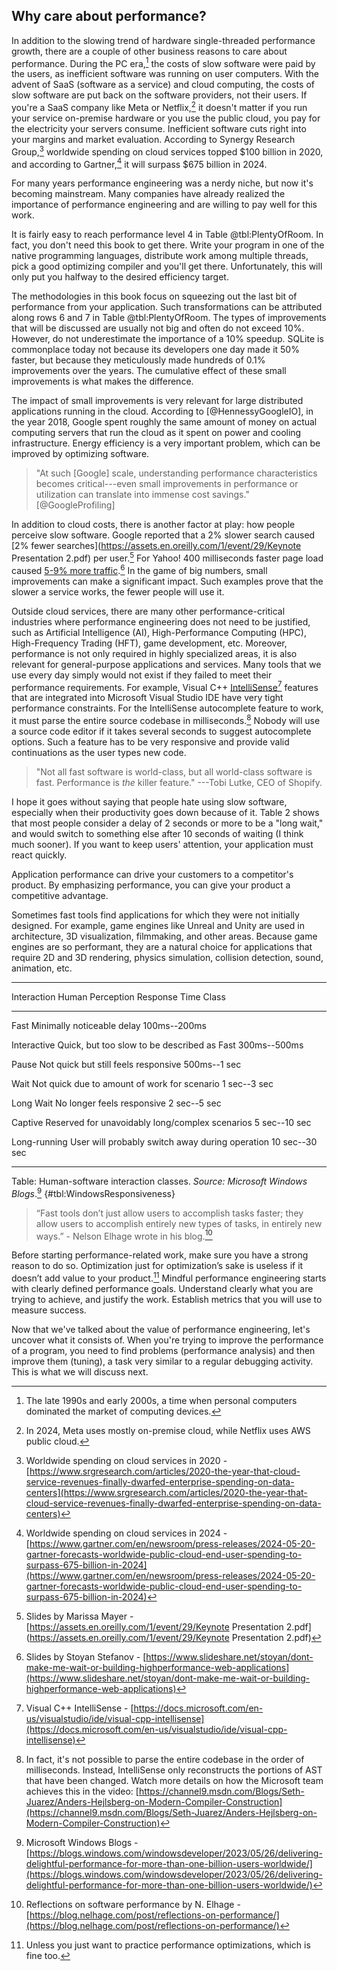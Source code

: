 ## Why care about performance?

In addition to the slowing trend of hardware single-threaded performance growth, there are a couple of other business reasons to care about performance. During the PC era,[^12] the costs of slow software were paid by the users, as inefficient software was running on user computers. With the advent of SaaS (software as a service) and cloud computing, the costs of slow software are put back on the software providers, not their users. If you're a SaaS company like Meta or Netflix,[^4] it doesn't matter if you run your service on-premise hardware or you use the public cloud, you pay for the electricity your servers consume. Inefficient software cuts right into your margins and market evaluation. According to Synergy Research Group,[^5] worldwide spending on cloud services topped $100 billion in 2020, and according to Gartner,[^6] it will surpass $675 billion in 2024.

For many years performance engineering was a nerdy niche, but now it's becoming mainstream. Many companies have already realized the importance of performance engineering and are willing to pay well for this work.

It is fairly easy to reach performance level 4 in Table @tbl:PlentyOfRoom. In fact, you don't need this book to get there. Write your program in one of the native programming languages, distribute work among multiple threads, pick a good optimizing compiler and you'll get there. Unfortunately, this will only put you halfway to the desired efficiency target.

The methodologies in this book focus on squeezing out the last bit of performance from your application. Such transformations can be attributed along rows 6 and 7 in Table @tbl:PlentyOfRoom. The types of improvements that will be discussed are usually not big and often do not exceed 10%. However, do not underestimate the importance of a 10% speedup. SQLite is commonplace today not because its developers one day made it 50% faster, but because they meticulously made hundreds of 0.1% improvements over the years. The cumulative effect of these small improvements is what makes the difference.

The impact of small improvements is very relevant for large distributed applications running in the cloud. According to [@HennessyGoogleIO], in the year 2018, Google spent roughly the same amount of money on actual computing servers that run the cloud as it spent on power and cooling infrastructure. Energy efficiency is a very important problem, which can be improved by optimizing software.

>  "At such [Google] scale, understanding performance characteristics becomes critical---even small improvements in performance or utilization can translate into immense cost savings." [@GoogleProfiling]

In addition to cloud costs, there is another factor at play: how people perceive slow software. Google reported that a 2% slower search caused [2% fewer searches](https://assets.en.oreilly.com/1/event/29/Keynote Presentation 2.pdf) per user.[^3] For Yahoo! 400 milliseconds faster page load caused [5-9% more traffic](https://www.slideshare.net/stoyan/dont-make-me-wait-or-building-highperformance-web-applications).[^8] In the game of big numbers, small improvements can make a significant impact. Such examples prove that the slower a service works, the fewer people will use it. 

Outside cloud services, there are many other performance-critical industries where performance engineering does not need to be justified, such as Artificial Intelligence (AI), High-Performance Computing (HPC), High-Frequency Trading (HFT), game development, etc. Moreover, performance is not only required in highly specialized areas, it is also relevant for general-purpose applications and services. Many tools that we use every day simply would not exist if they failed to meet their performance requirements. For example, Visual C++ [IntelliSense](https://docs.microsoft.com/en-us/visualstudio/ide/visual-cpp-intellisense)[^2] features that are integrated into Microsoft Visual Studio IDE have very tight performance constraints. For the IntelliSense autocomplete feature to work, it must parse the entire source codebase in milliseconds.[^9] Nobody will use a source code editor if it takes several seconds to suggest autocomplete options. Such a feature has to be very responsive and provide valid continuations as the user types new code.

> "Not all fast software is world-class, but all world-class software is fast. Performance is _the_ killer feature." ---Tobi Lutke, CEO of Shopify.

I hope it goes without saying that people hate using slow software, especially when their productivity goes down because of it. Table 2 shows that most people consider a delay of 2 seconds or more to be a "long wait," and would switch to something else after 10 seconds of waiting (I think much sooner). If you want to keep users' attention, your application must react quickly. 

Application performance can drive your customers to a competitor's product. By emphasizing performance, you can give your product a competitive advantage.

Sometimes fast tools find applications for which they were not initially designed. For example, game engines like Unreal and Unity are used in architecture, 3D visualization, filmmaking, and other areas. Because game engines are so performant, they are a natural choice for applications that require 2D and 3D rendering, physics simulation, collision detection, sound, animation, etc.

-----------------------------------------------------------------------------
Interaction   Human Perception                                 Response Time
Class                           

------------- -----------------------------------------------  --------------
Fast          Minimally noticeable delay                       100ms--200ms

Interactive   Quick, but too slow to be described as Fast      300ms--500ms
                
Pause         Not quick but still feels responsive             500ms--1 sec
               
Wait          Not quick due to amount of work for scenario     1 sec--3 sec
               
Long Wait     No longer feels responsive                       2 sec--5 sec

Captive       Reserved for unavoidably long/complex scenarios  5 sec--10 sec
               
Long-running  User will probably switch away during operation  10 sec--30 sec

------------------------------------------------------------------------------

Table: Human-software interaction classes. *Source: Microsoft Windows Blogs*.[^11] {#tbl:WindowsResponsiveness}

> “Fast tools don’t just allow users to accomplish tasks faster; they allow users to accomplish entirely new types of tasks, in entirely new ways.” - Nelson Elhage wrote in his blog.[^1]

Before starting performance-related work, make sure you have a strong reason to do so. Optimization just for optimization’s sake is useless if it doesn’t add value to your product.[^10] Mindful performance engineering starts with clearly defined performance goals. Understand clearly what you are trying to achieve, and justify the work. Establish metrics that you will use to measure success.

Now that we've talked about the value of performance engineering, let's uncover what it consists of. When you're trying to improve the performance of a program, you need to find problems (performance analysis) and then improve them (tuning), a task very similar to a regular debugging activity. This is what we will discuss next.

[^12]: The late 1990s and early 2000s, a time when personal computers dominated the market of computing devices.
[^4]: In 2024, Meta uses mostly on-premise cloud, while Netflix uses AWS public cloud.
[^5]: Worldwide spending on cloud services in 2020 - [https://www.srgresearch.com/articles/2020-the-year-that-cloud-service-revenues-finally-dwarfed-enterprise-spending-on-data-centers](https://www.srgresearch.com/articles/2020-the-year-that-cloud-service-revenues-finally-dwarfed-enterprise-spending-on-data-centers)
[^6]: Worldwide spending on cloud services in 2024 - [https://www.gartner.com/en/newsroom/press-releases/2024-05-20-gartner-forecasts-worldwide-public-cloud-end-user-spending-to-surpass-675-billion-in-2024](https://www.gartner.com/en/newsroom/press-releases/2024-05-20-gartner-forecasts-worldwide-public-cloud-end-user-spending-to-surpass-675-billion-in-2024)

[^1]: Reflections on software performance by N. Elhage - [https://blog.nelhage.com/post/reflections-on-performance/](https://blog.nelhage.com/post/reflections-on-performance/)
[^2]: Visual C++ IntelliSense - [https://docs.microsoft.com/en-us/visualstudio/ide/visual-cpp-intellisense](https://docs.microsoft.com/en-us/visualstudio/ide/visual-cpp-intellisense)
[^3]: Slides by Marissa Mayer - [https://assets.en.oreilly.com/1/event/29/Keynote Presentation 2.pdf](https://assets.en.oreilly.com/1/event/29/Keynote Presentation 2.pdf)
[^8]: Slides by Stoyan Stefanov - [https://www.slideshare.net/stoyan/dont-make-me-wait-or-building-highperformance-web-applications](https://www.slideshare.net/stoyan/dont-make-me-wait-or-building-highperformance-web-applications)
[^9]: In fact, it's not possible to parse the entire codebase in the order of milliseconds. Instead, IntelliSense only reconstructs the portions of AST that have been changed. Watch more details on how the Microsoft team achieves this in the video: [https://channel9.msdn.com/Blogs/Seth-Juarez/Anders-Hejlsberg-on-Modern-Compiler-Construction](https://channel9.msdn.com/Blogs/Seth-Juarez/Anders-Hejlsberg-on-Modern-Compiler-Construction)
[^10]: Unless you just want to practice performance optimizations, which is fine too.
[^11]: Microsoft Windows Blogs - [https://blogs.windows.com/windowsdeveloper/2023/05/26/delivering-delightful-performance-for-more-than-one-billion-users-worldwide/](https://blogs.windows.com/windowsdeveloper/2023/05/26/delivering-delightful-performance-for-more-than-one-billion-users-worldwide/)
